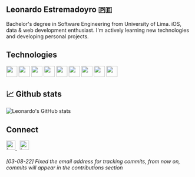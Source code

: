 
## Leonardo Estremadoyro 🇵🇪

Bachelor's degree in Software Engineering from University of Lima. iOS, data & web development enthusiast. I'm actively learning new technologies and developing personal projects.

## Technologies
<p>
<img height="30" src="https://www.vectorlogo.zone/logos/swift/swift-icon.svg" />
<img height="30" src="https://www.vectorlogo.zone/logos/javascript/javascript-icon.svg" />
<img height="30" src="https://www.vectorlogo.zone/logos/python/python-icon.svg" />
<img height="30" src="https://www.vectorlogo.zone/logos/reactjs/reactjs-icon.svg" />
<img height="30" src="https://www.vectorlogo.zone/logos/nodejs/nodejs-icon.svg" />
<img height="30" src="https://www.vectorlogo.zone/logos/git-scm/git-scm-icon.svg" />
<img height="30" src="https://www.vectorlogo.zone/logos/mysql/mysql-icon.svg" />
<img height="30" src="https://www.vectorlogo.zone/logos/mongodb/mongodb-icon.svg" />
<img height="30" src="https://www.vectorlogo.zone/logos/firebase/firebase-icon.svg" />
</p>

## 📈 Github stats

![Leonardo's GitHub stats](https://github-readme-stats-delta-murex.vercel.app/api?username=estremadoyro&show_icons=true&theme=tokyonight)

## Connect
<a href="https://www.linkedin.com/in/leonardo-estremadoyro/" target="_blank"> 
  <img align="" alt="Leonardo's LinkedIn" width="25px" src="https://www.vectorlogo.zone/logos/linkedin/linkedin-icon.svg" /> 
</a> &nbsp;
<a href="https://www.instagram.com/leoestremadoyro/" target="_blank"> 
  <img align="" alt="Leonardo's Instagram" width="25px" src="https://www.vectorlogo.zone/logos/instagram/instagram-icon.svg" /> 
</a>

###### *[03-08-22] Fixed the email address for tracking commits, from now on, commits will appear in the contributions section*
